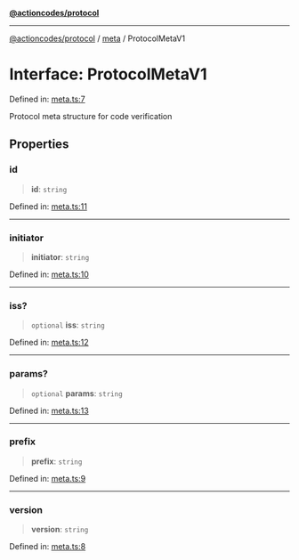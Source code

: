 [**@actioncodes/protocol**](../../README.md)

***

[@actioncodes/protocol](../../modules.md) / [meta](../README.md) / ProtocolMetaV1

# Interface: ProtocolMetaV1

Defined in: [meta.ts:7](https://github.com/otaprotocol/actioncodes/blob/c724b443a380f5f43ae1dd1ddefb6b90efaa0aa5/src/meta.ts#L7)

Protocol meta structure for code verification

## Properties

### id

> **id**: `string`

Defined in: [meta.ts:11](https://github.com/otaprotocol/actioncodes/blob/c724b443a380f5f43ae1dd1ddefb6b90efaa0aa5/src/meta.ts#L11)

***

### initiator

> **initiator**: `string`

Defined in: [meta.ts:10](https://github.com/otaprotocol/actioncodes/blob/c724b443a380f5f43ae1dd1ddefb6b90efaa0aa5/src/meta.ts#L10)

***

### iss?

> `optional` **iss**: `string`

Defined in: [meta.ts:12](https://github.com/otaprotocol/actioncodes/blob/c724b443a380f5f43ae1dd1ddefb6b90efaa0aa5/src/meta.ts#L12)

***

### params?

> `optional` **params**: `string`

Defined in: [meta.ts:13](https://github.com/otaprotocol/actioncodes/blob/c724b443a380f5f43ae1dd1ddefb6b90efaa0aa5/src/meta.ts#L13)

***

### prefix

> **prefix**: `string`

Defined in: [meta.ts:9](https://github.com/otaprotocol/actioncodes/blob/c724b443a380f5f43ae1dd1ddefb6b90efaa0aa5/src/meta.ts#L9)

***

### version

> **version**: `string`

Defined in: [meta.ts:8](https://github.com/otaprotocol/actioncodes/blob/c724b443a380f5f43ae1dd1ddefb6b90efaa0aa5/src/meta.ts#L8)

